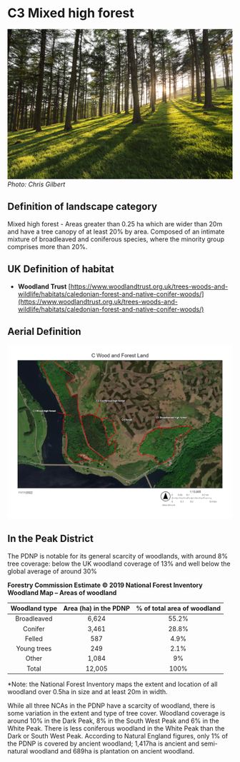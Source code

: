 # C3 Mixed high forest

![coniferous](./img/coniferous.jpg)
*Photo: Chris Gilbert*

## Definition of landscape category

Mixed high forest - Areas greater than 0.25 ha which are wider than 20m and have a tree canopy of at least 20% by area. Composed of an intimate mixture of broadleaved and coniferous species, where the minority group comprises more than 20%.

## UK Definition of habitat

* **Woodland Trust** [https://www.woodlandtrust.org.uk/trees-woods-and-wildlife/habitats/caledonian-forest-and-native-conifer-woods/](https://www.woodlandtrust.org.uk/trees-woods-and-wildlife/habitats/caledonian-forest-and-native-conifer-woods/)

## Aerial Definition

![map](./img/map.jpg)

## In the Peak District

The PDNP is notable for its general scarcity of woodlands, with around 8% tree coverage: below the UK woodland coverage of 13% and well below the global average of around 30%

<p align="left">
  <b>Forestry Commission Estimate © 2019 National Forest Inventory Woodland Map – Areas of woodland</b>
</p>

Woodland type|Area (ha) in the PDNP|% of total area of woodland
:-----:|:-----:|:-----:
Broadleaved|6,624|55.2%
Conifer|3,461|28.8%
Felled|587|4.9%
Young trees|249|2.1%
Other|1,084|9%
Total|12,005|100%
</center>

*Note: the National Forest Inventory maps the extent and location of all woodland over 0.5ha in size and at least 20m in width.

While all three NCAs in the PDNP have a scarcity of woodland, there is some variation in the extent and type of tree cover. Woodland coverage is around 10% in the Dark Peak, 8% in the South West Peak and 6% in the White Peak. There is less coniferous woodland in the White Peak than the Dark or South West Peak. According to Natural England figures, only 1% of the PDNP is covered by ancient woodland; 1,417ha is ancient and semi-natural woodland and 689ha is plantation on ancient woodland.
